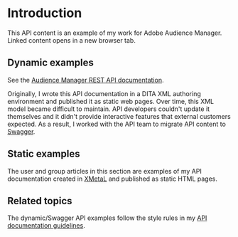# Introduction

<base target="_blank">

This API content is an example of my work for Adobe Audience Manager. Linked content opens in a new browser tab.

## Dynamic examples

See the [Audience Manager REST API documentation](https://bank.demdex.com/portal/swagger/index.html).

Originally, I wrote this API documentation in a DITA XML authoring environment and published it as static web pages. Over time, this XML model became difficult to maintain. API developers couldn't update it themselves and it didn't provide interactive features that external customers expected. As a result, I worked with the API team to migrate API content to [Swagger](https://swagger.io/).

## Static examples

The user and group articles in this section are examples of my API documentation created in [XMetaL](https://xmetal.com/content-xmetal-author/) and published as static HTML pages.

## Related topics

The dynamic/Swagger API examples follow the style rules in my [API documentation guidelines](../guide/api/api_intro.md). 